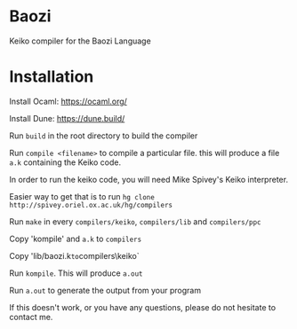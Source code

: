 # Baozi
Keiko compiler for the Baozi Language


# Installation
Install Ocaml: https://ocaml.org/

Install Dune: https://dune.build/

Run `build` in the root directory to build the compiler

Run `compile <filename>` to compile a particular file.
  this will produce a file `a.k` containing the Keiko code.
  
  
In order to run the keiko code, you will need Mike Spivey's Keiko interpreter.

Easier way to get that is to run `hg clone http://spivey.oriel.ox.ac.uk/hg/compilers`

Run `make` in every `compilers/keiko`, `compilers/lib` and `compilers/ppc`

Copy 'kompile' and `a.k` to `compilers`

Copy 'lib/baozi.k` to `compilers\keiko`

Run `kompile`. This will produce `a.out`

Run `a.out` to generate the output from your program

If this doesn't work, or you have any questions, please do not hesitate to contact me.
